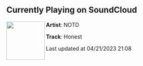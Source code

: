 ## Currently Playing on SoundCloud

[<img align="left" width="100" src="https://i1.sndcdn.com/artworks-MDMgfQSndadH-0-t500x500.jpg">](https://soundcloud.com/notdofficial/honest)

**Artist**: NOTD 

**Track**: Honest

Last updated at 04/21/2023 21:08
